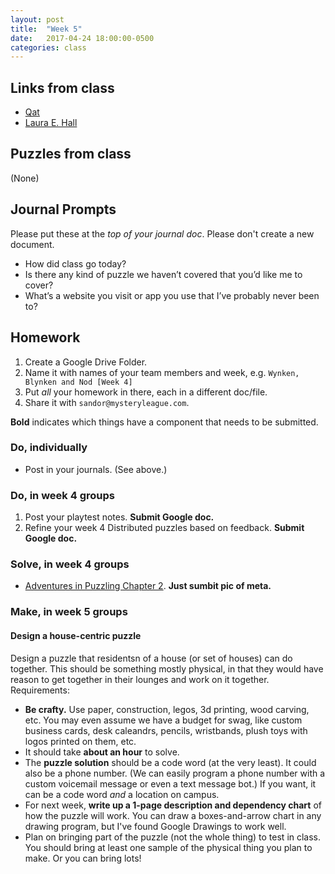 ```yaml
---
layout: post
title:  "Week 5"
date:   2017-04-24 18:00:00-0500
categories: class
---
```


## Links from class

- [Qat](https://www.quinapalus.com/cgi-bin/qat)
- [Laura E. Hall](http://www.lauraehall.com/)

## Puzzles from class

(None)

## Journal Prompts

Please put these at the *top of your journal doc*. Please don't create a new document.

- How did class go today?
- Is there any kind of puzzle we haven’t covered that you’d like me to cover? 
- What’s a website you visit or app you use that I’ve probably never been to?

## Homework

1. Create a Google Drive Folder.
2. Name it with names of your team members and week, e.g. `Wynken, Blynken and Nod [Week 4]`
3. Put _all_ your homework in there, each in a different doc/file.
4. Share it with `sandor@mysteryleague.com`.

 **Bold** indicates which things have a component that needs to be submitted.

### Do, individually

* Post in your journals. (See above.)

### Do, in week 4 groups

1. Post your playtest notes. **Submit Google doc.**
2. Refine your week 4 Distributed puzzles based on feedback. **Submit Google doc.**

### Solve, in week 4 groups

* [Adventures in Puzzling Chapter 2](/pdf/AiP-ch2.pdf). **Just sumbit pic of meta.**

### Make, in week 5 groups

#### Design a house-centric puzzle

Design a puzzle that residentsn of a house (or set of houses) can do together. This should be something mostly physical, in that they would have reason to get together in their lounges and work on it together. Requirements:

- **Be crafty.** Use paper, construction, legos, 3d printing, wood carving, etc. You may even assume we have a budget for swag, like custom business cards, desk caleandrs, pencils, wristbands, plush toys with logos printed on them, etc.
- It should take **about an hour** to solve.
- The **puzzle solution** should be a code word (at the very least). It could also be a phone number. (We can easily program a phone number with a custom voicemail message or even a text message bot.) If you want, it can be a code word *and* a location on campus.
- For next week, **write up a 1-page description and dependency chart** of how the puzzle will work. You can draw a boxes-and-arrow chart in any drawing program, but I've found Google Drawings to work well.
- Plan on bringing part of the puzzle (not the whole thing) to test in class. You should bring at least one sample of the physical thing you plan to make. Or you can bring lots!
